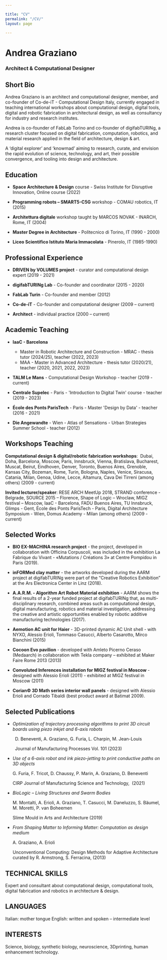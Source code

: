 ```yaml
---

title: "CV"
permalink: "/CV/"
layout: page

---
```


# Andrea Graziano

### Architect & Computational Designer

## Short Bio

Andrea Graziano is an architect and computational designer, member, and co-founder of Co-de-iT - Computational Design Italy, currently engaged in teaching international workshops about computational design, digital tools, digital and robotic fabrication in architectural design, as well as consultancy for industry and research institutes.

Andrea is co-founder of FabLab Torino and co-founder of digifabTURINg, a research cluster focused on digital fabrication, computation, robotics, and material research applied in the field of architecture, design & art.

A ‘digital explorer’ and ‘knowmad’ aiming to research, curate, and envision the rapid evolution of science, technology, and art, their possible convergence, and tooling into design and architecture.

## Education

- **Space Architecture & Design** course - Swiss Institute for Disruptive Innovation, Online course (2022)
  
- **Programming robots – SMART5-C5G** workshop - COMAU robotics, IT (2015)
  
- **Architettura digitale** workshop taught by MARCOS NOVAK - INARCH, Rome, IT (2004)
  
- **Master Degree in Architecture** - Politecnico di Torino, IT (1990 - 2000)
  
- **Liceo Scientifico Istituto Maria Immacolata** - Pinerolo, IT (1985-1990)
  

## Professional Experience

- **DRIVEN by VOLUMES project** - curator and computational design expert (2019 - 2021)
  
- **digifabTURINg Lab** - Co-founder and coordinator (2015 - 2020)
  
- **FabLab Turin** - Co-founder and member (2012)
  
- **Co-de-iT** - Co-founder and computational designer (2009 – current)
  
- **Architect** - individual practice (2000 – current)
  

## Academic Teaching

- **IaaC - Barcelona**
  - Master in Robotic Architecture and Construction - MRAC - thesis tutor (2024/25), teacher (2022, 2023)
  - MAA - Master in Advanced Architecture - thesis tutor (2020/21), teacher (2020, 2021, 2022, 2023)
  
- **TALM Le Mans** - Computational Design Workshop - teacher (2019 - current)

- **Centrale Supelec** - Paris - 'Introduction to Digital Twin' course - teacher (2019 - 2023)

- **École des Ponts ParisTech** - Paris - Master 'Design by Data' - teacher (2016 - 2021)

- **Die Angewandte** - Wien - Atlas of Sensations - Urban Strategies Summer School - teacher (2012)

## Workshops Teaching

**Computational design & digital/robotic fabrication workshops**:  Dubai, Doha, Barcelona, Moscow, Paris, Innsbruck, Vienna, Bratislava, Bucharest, Muscat, Beirut, Eindhoven, Denver, Toronto, Buenos Aires, Grenoble, Kansas City, Bozeman, Rome, Turin, Bologna, Naples, Venice, Siracusa, Catania, Milan, Genoa, Udine, Lecce, Altamura, Cava Dei Tirreni (among others) (2009 - current)

**Invited lecturer/speaker**: RESE ARCH MeetUp 2018, STRAND conference - Belgrade, SOURCE 2015 – Florence, Shape of Logic – Wroclaw, MIGZ festival – Moscow, IaaC - Barcelona, FADU Buenos Aires, TU Innsbruck, Glimps - Gent, École des Ponts ParisTech - Paris, Digital Architecture Symposium - Wien, Domus Academy - Milan (among others) (2009 - current)

## Selected Works

- **BIO EX-MACHINA research project** - the project, developed in collaboration with Officina Corpuscoli, was included in the exhibition La Fabrique du Vivant - «Mutations / Créations 3» at Centre Pompidou in Paris (2019).
  
- **inFORMed clay matter** - the artworks developed during the AARM project at digifabTURINg were part of the “Creative Robotics Exhibition” at the Ars Electronica Center in Linz (2018). 
  
- **A.A.R.M. - Algorithm Art Robot Material exhibition** - AARM shows the final results of a 2-year funded project at digifabTURINg that, as multi-disciplinary research, combined areas such as computational design, digital manufacturing, robotics and material investigation, addressing the creative and artistic opportunities enabled by robotic additive manufacturing technologies (2017).
  
- **Aemotion AC unit for Haier** - 3D-printed dynamic AC Unit shell - with NYXO, Alessio Erioli, Tommaso Casucci, Alberto Casarotto, Mirco Bianchini (2015)
  
- **Cocoon Evo pavilion** - developed with Amleto Picerno Ceraso (Medaarch) in collaboration with Tekla company – exhibited at Maker Faire Rome 2013 (2013)
  
- **Convoluted Inferences installation for MIGZ festival in Moscow** - designed with Alessio Erioli (2011) - exhibited at MIGZ festival in Moscow (2011)
  
- **Corian© 3D Math series interior wall panels** - designed with Alessio Erioli and Corrado Tibaldi (best product award at Batimat 2009).
  

## Selected Publications

- *Optimization of trajectory processing algorithms to print 3D circuit boards using piezo inkjet and 6-axis robots*

        D. Beneventi, A. Graziano, G. Furia, L. Charpin, M. Jean-Louis

        Journal of Manufacturing Processes Vol. 101 (2023)

- *Use of a 6-axis robot and ink piezo-jetting to print conductive paths on 3D objects*
  
  G. Furia, F. Tricot, D. Chaussy, P. Marin, A. Graziano, D. Beneventi
  
  CIRP Journal of Manufacturing Science and Technology,  (2021)
  
- *BioLogic – Living Structures and Swarm Bodies*
  
  M. Montalti, A. Erioli, A. Graziano, T. Casucci, M. Daneluzzo, S. Bäumel, M. Moretti, P. van Boheemen
  
  Slime Mould in Arts and Architecture (2019)
  
- *From Shaping Matter to Informing Matter: Computation as design medium*
  
  A. Graziano, A. Erioli
  
  Unconventional Computing: Design Methods for Adaptive Architecture curated by R. Armstrong, S. Ferracina, (2013)
  

## TECHNICAL SKILLS

Expert and consultant about computational design, computational tools, digital fabrication and robotics in architecture & design.

## LANGUAGES

Italian: mother tongue
English: written and spoken – intermediate level

## INTERESTS

Science, biology, synthetic biology, neuroscience, 3Dprinting, human enhancement technology.
